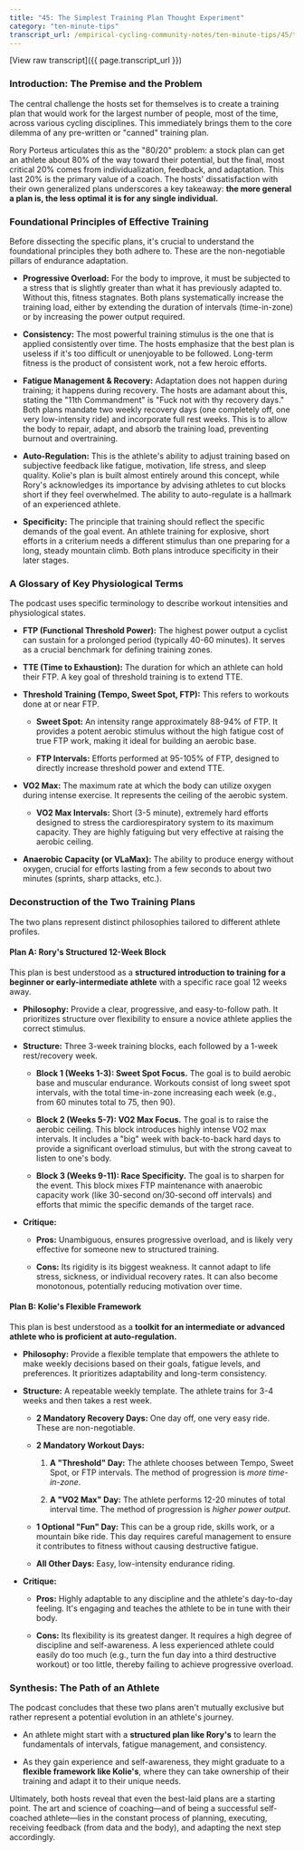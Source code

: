 ```yaml
---
title: "45: The Simplest Training Plan Thought Experiment"
category: "ten-minute-tips"
transcript_url: /empirical-cycling-community-notes/ten-minute-tips/45/tmt45 a simple training plan (transcribed on 07-Aug-2025 11-54-37).txt
---
```


[View raw transcript]({{ page.transcript_url }})

### Introduction: The Premise and the Problem

The central challenge the hosts set for themselves is to create a training plan that would work for the largest number of people, most of the time, across various cycling disciplines. This immediately brings them to the core dilemma of any pre-written or "canned" training plan.

Rory Porteus articulates this as the "80/20" problem: a stock plan can get an athlete about 80% of the way toward their potential, but the final, most critical 20% comes from individualization, feedback, and adaptation. This last 20% is the primary value of a coach. The hosts' dissatisfaction with their own generalized plans underscores a key takeaway: **the more general a plan is, the less optimal it is for any single individual.**

### Foundational Principles of Effective Training

Before dissecting the specific plans, it's crucial to understand the foundational principles they both adhere to. These are the non-negotiable pillars of endurance adaptation.

-   **Progressive Overload:** For the body to improve, it must be subjected to a stress that is slightly greater than what it has previously adapted to. Without this, fitness stagnates. Both plans systematically increase the training load, either by extending the duration of intervals (time-in-zone) or by increasing the power output required.
    
-   **Consistency:** The most powerful training stimulus is the one that is applied consistently over time. The hosts emphasize that the best plan is useless if it's too difficult or unenjoyable to be followed. Long-term fitness is the product of consistent work, not a few heroic efforts.
    
-   **Fatigue Management & Recovery:** Adaptation does not happen during training; it happens during recovery. The hosts are adamant about this, stating the "11th Commandment" is "Fuck not with thy recovery days." Both plans mandate two weekly recovery days (one completely off, one very low-intensity ride) and incorporate full rest weeks. This is to allow the body to repair, adapt, and absorb the training load, preventing burnout and overtraining.
    
-   **Auto-Regulation:** This is the athlete's ability to adjust training based on subjective feedback like fatigue, motivation, life stress, and sleep quality. Kolie's plan is built almost entirely around this concept, while Rory's acknowledges its importance by advising athletes to cut blocks short if they feel overwhelmed. The ability to auto-regulate is a hallmark of an experienced athlete.
    
-   **Specificity:** The principle that training should reflect the specific demands of the goal event. An athlete training for explosive, short efforts in a criterium needs a different stimulus than one preparing for a long, steady mountain climb. Both plans introduce specificity in their later stages.
    

### A Glossary of Key Physiological Terms

The podcast uses specific terminology to describe workout intensities and physiological states.

-   **FTP (Functional Threshold Power):** The highest power output a cyclist can sustain for a prolonged period (typically 40-60 minutes). It serves as a crucial benchmark for defining training zones.
    
-   **TTE (Time to Exhaustion):** The duration for which an athlete can hold their FTP. A key goal of threshold training is to extend TTE.
    
-   **Threshold Training (Tempo, Sweet Spot, FTP):** This refers to workouts done at or near FTP.
    
    -   **Sweet Spot:** An intensity range approximately 88-94% of FTP. It provides a potent aerobic stimulus without the high fatigue cost of true FTP work, making it ideal for building an aerobic base.
        
    -   **FTP Intervals:** Efforts performed at 95-105% of FTP, designed to directly increase threshold power and extend TTE.
        
-   **VO2 Max:** The maximum rate at which the body can utilize oxygen during intense exercise. It represents the ceiling of the aerobic system.
    
    -   **VO2 Max Intervals:** Short (3-5 minute), extremely hard efforts designed to stress the cardiorespiratory system to its maximum capacity. They are highly fatiguing but very effective at raising the aerobic ceiling.
        
-   **Anaerobic Capacity (or VLaMax):** The ability to produce energy without oxygen, crucial for efforts lasting from a few seconds to about two minutes (sprints, sharp attacks, etc.).
    

### Deconstruction of the Two Training Plans

The two plans represent distinct philosophies tailored to different athlete profiles.

#### Plan A: Rory's Structured 12-Week Block

This plan is best understood as a **structured introduction to training for a beginner or early-intermediate athlete** with a specific race goal 12 weeks away.

-   **Philosophy:** Provide a clear, progressive, and easy-to-follow path. It prioritizes structure over flexibility to ensure a novice athlete applies the correct stimulus.
    
-   **Structure:** Three 3-week training blocks, each followed by a 1-week rest/recovery week.
    
    -   **Block 1 (Weeks 1-3): Sweet Spot Focus.** The goal is to build aerobic base and muscular endurance. Workouts consist of long sweet spot intervals, with the total time-in-zone increasing each week (e.g., from 60 minutes total to 75, then 90).
        
    -   **Block 2 (Weeks 5-7): VO2 Max Focus.** The goal is to raise the aerobic ceiling. This block introduces highly intense VO2 max intervals. It includes a "big" week with back-to-back hard days to provide a significant overload stimulus, but with the strong caveat to listen to one's body.
        
    -   **Block 3 (Weeks 9-11): Race Specificity.** The goal is to sharpen for the event. This block mixes FTP maintenance with anaerobic capacity work (like 30-second on/30-second off intervals) and efforts that mimic the specific demands of the target race.
        
-   **Critique:**
    
    -   **Pros:** Unambiguous, ensures progressive overload, and is likely very effective for someone new to structured training.
        
    -   **Cons:** Its rigidity is its biggest weakness. It cannot adapt to life stress, sickness, or individual recovery rates. It can also become monotonous, potentially reducing motivation over time.
        

#### Plan B: Kolie's Flexible Framework

This plan is best understood as a **toolkit for an intermediate or advanced athlete who is proficient at auto-regulation.**

-   **Philosophy:** Provide a flexible template that empowers the athlete to make weekly decisions based on their goals, fatigue levels, and preferences. It prioritizes adaptability and long-term consistency.
    
-   **Structure:** A repeatable weekly template. The athlete trains for 3-4 weeks and then takes a rest week.
    
    -   **2 Mandatory Recovery Days:** One day off, one very easy ride. These are non-negotiable.
        
    -   **2 Mandatory Workout Days:**
        
        1.  **A "Threshold" Day:** The athlete chooses between Tempo, Sweet Spot, or FTP intervals. The method of progression is _more time-in-zone_.
            
        2.  **A "VO2 Max" Day:** The athlete performs 12-20 minutes of total interval time. The method of progression is _higher power output_.
            
    -   **1 Optional "Fun" Day:** This can be a group ride, skills work, or a mountain bike ride. This day requires careful management to ensure it contributes to fitness without causing destructive fatigue.
        
    -   **All Other Days:** Easy, low-intensity endurance riding.
        
-   **Critique:**
    
    -   **Pros:** Highly adaptable to any discipline and the athlete's day-to-day feeling. It's engaging and teaches the athlete to be in tune with their body.
        
    -   **Cons:** Its flexibility is its greatest danger. It requires a high degree of discipline and self-awareness. A less experienced athlete could easily do too much (e.g., turn the fun day into a third destructive workout) or too little, thereby failing to achieve progressive overload.
        

### Synthesis: The Path of an Athlete

The podcast concludes that these two plans aren't mutually exclusive but rather represent a potential evolution in an athlete's journey.

-   An athlete might start with a **structured plan like Rory's** to learn the fundamentals of intervals, fatigue management, and consistency.
    
-   As they gain experience and self-awareness, they might graduate to a **flexible framework like Kolie's**, where they can take ownership of their training and adapt it to their unique needs.
    

Ultimately, both hosts reveal that even the best-laid plans are a starting point. The art and science of coaching—and of being a successful self-coached athlete—lies in the constant process of planning, executing, receiving feedback (from data and the body), and adapting the next step accordingly.